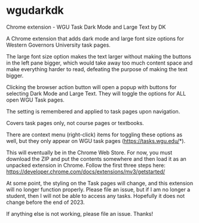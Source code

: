 # wgudarkdk
 Chrome extension - WGU Task Dark Mode and Large Text by DK
 
 A Chrome extension that adds dark mode and large font size options for Western Governors University task pages.

 The large font size option makes the text larger without making the buttons in the left pane bigger, which would take away too much content space and make everything harder to read, defeating the purpose of making the text bigger.

 Clicking the browser action button will open a popup with buttons for selecting Dark Mode and Large Text. They will toggle the options for ALL open WGU Task pages.

 The setting is remembered and applied to task pages upon navigation.

 Covers task pages only, not course pages or textbooks.

 There are context menu (right-click) items for toggling these options as well, but they only appear on WGU task pages (https://tasks.wgu.edu/*).

 This will eventually be in the Chrome Web Store. For now, you must download the ZIP and put the contents somewhere and then load it as an unpacked extension in Chrome. Follow the first three steps here: https://developer.chrome.com/docs/extensions/mv3/getstarted/

 At some point, the styling on the Task pages will change, and this extension will no longer function properly. Please file an issue, but if I am no longer a student, then I will not be able to access any tasks. Hopefully it does not change before the end of 2023.

 If anything else is not working, please file an issue. Thanks!